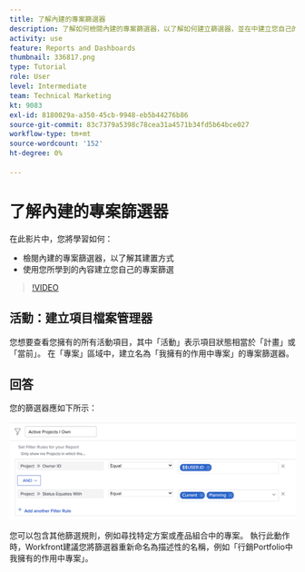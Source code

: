 ```yaml
---
title: 了解內建的專案篩選器
description: 了解如何檢閱內建的專案篩選器，以了解如何建立篩選器，並在中建立您自己的專案篩選器 [!DNL  Workfront].
activity: use
feature: Reports and Dashboards
thumbnail: 336817.png
type: Tutorial
role: User
level: Intermediate
team: Technical Marketing
kt: 9083
exl-id: 8180029a-a350-45cb-9948-eb5b44276b86
source-git-commit: 83c7379a5398c78cea31a4571b34fd5b64bce027
workflow-type: tm+mt
source-wordcount: '152'
ht-degree: 0%

---
```


# 了解內建的專案篩選器

在此影片中，您將學習如何：

* 檢閱內建的專案篩選器，以了解其建置方式
* 使用您所學到的內容建立您自己的專案篩選

>[!VIDEO](https://video.tv.adobe.com/v/336817/?quality=12)


## 活動：建立項目檔案管理器

您想要查看您擁有的所有活動項目，其中「活動」表示項目狀態相當於「計畫」或「當前」。 在「專案」區域中，建立名為「我擁有的作用中專案」的專案篩選器。

## 回答

您的篩選器應如下所示：

![建立專案篩選器的畫面影像](assets/opening-built-in-project-filters-1.png)

您可以包含其他篩選規則，例如尋找特定方案或產品組合中的專案。 執行此動作時，Workfront建議您將篩選器重新命名為描述性的名稱，例如「行銷Portfolio中我擁有的作用中專案」。
